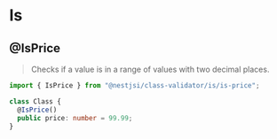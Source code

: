 # Is

## @IsPrice

> Checks if a value is in a range of values with two decimal places.

```typescript
import { IsPrice } from "@nestjsi/class-validator/is/is-price";

class Class {
  @IsPrice()
  public price: number = 99.99;
}
```
